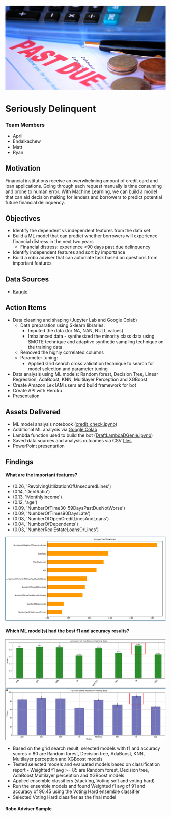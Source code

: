 ![Past_Due](https://github.com/Tijaw1/project_2/blob/main/Images/past_due.jpg)

# Seriously Delinquent 

### **Team Members**
- April
- Endalkachew
- Matt
- Ryan

## **Motivation**

Financial institutions receive an overwhelming amount of credit card and loan applications. Going through each request manually is time consuming and prone to human error. With Machine Learning, we can build a model that can aid decision making for lenders and borrowers to predict potential future financial delinquency. 

## **Objectives**
- Identify the dependent vs independent features from the data set
- Build a ML model that can predict whether borrowers will experience financial distress in the next two years
    - Financial distress: experience >90 days past due delinquency
- Identify independent features and sort by importance 
- Build a robo adviser that can automate task based on questions from important features

## **Data Sources**
- [Kaggle](https://www.kaggle.com/c/GiveMeSomeCredit/data)

## **Action Items**
- Data cleaning and shaping (Jupyter Lab and Google Colab)
    - Data preparation using Sklearn libraries:
        - Imputed the data (for NA, NAN, NULL values)
        - Imbalanced data - synthesized the minority class data using SMOTE technique and adaptive synthetic sampling technique on the training data
    - Removed the highly correlated columns
    - Parameter tuning:
        - Applied Grid search cross validation technique to search for model selection and parameter tuning 
- Data analysis using ML models: Random forest, Decision Tree, Linear Regression, AdaBoost, KNN, Multilayer Perception and XGBoost
- Create Amazon Lex IAM users and build framework for bot
- Create API with Heroku
- Presentation

## **Assets Delivered**
- ML model analysis notebook ([credit_check.ipynb](Analysis/credit_check.ipynb))
- Additional ML analysis via [Google Colab](https://colab.research.google.com/drive/1ZANriFDfMgfxqpOxnZMHuMNxAcY48Az8?usp=sharing)
- Lambda function used to build the bot ([DraftLambdaDGenie.ipynb](Robo_Adviser/DraftLambdaDGenie.ipynb))
- Saved data sources and analysis outcomes via CSV [files](Data)
- PowerPoint presentation

## **Findings**

#### **What are the important features?**
- (0.26, 'RevolvingUtilizationOfUnsecuredLines')
- (0.14, 'DebtRatio')
- (0.13, 'MonthlyIncome')
- (0.12, 'age')
- (0.09, 'NumberOfTime30-59DaysPastDueNotWorse')
- (0.09, 'NumberOfTimes90DaysLate')
- (0.08, 'NumberOfOpenCreditLinesAndLoans')
- (0.04, 'NumberOfDependents')
- (0.03, 'NumberRealEstateLoansOrLines')

![important_features](Images/important_features.png)

#### **Which ML model(s) had the best f1 and accuracy results?**
![accuracy_scores](Images/accuracy_scores.png)
![f1_scores](Images/f1_scores.png)

- Based on the grid search result, selected models with f1 and accuracy scores > 80 are Random forest, Decision tree, AdaBoost, KNN, Multilayer perception and XGBoost models
- Tested selected models and evaluated models based on classification report - Weighted f1 avg >= 85 are Random forest, Decision tree, AdaBoost,Multilayer perception and XGBoost models
- Applied ensemble classifiers (stacking, Voting soft and voting hard)
- Run the ensemble models and found Weighted f1 avg of 91 and accuracy of 90.45 using the Voting Hard ensemble classifier
- Selected Voting Hard classifier as the final model

#### **Robo Adviser Sample**
